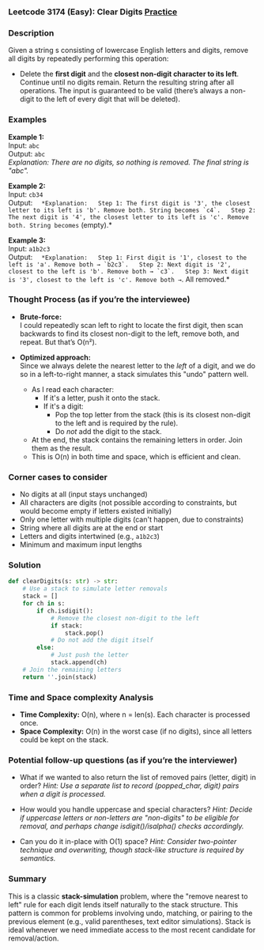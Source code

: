 ### Leetcode 3174 (Easy): Clear Digits [Practice](https://leetcode.com/problems/clear-digits)

### Description  
Given a string s consisting of lowercase English letters and digits, remove all digits by repeatedly performing this operation:
- Delete the **first digit** and the **closest non-digit character to its left**.
Continue until no digits remain. Return the resulting string after all operations.
The input is guaranteed to be valid (there’s always a non-digit to the left of every digit that will be deleted).

### Examples  

**Example 1:**  
Input: `abc`  
Output: `abc`  
*Explanation: There are no digits, so nothing is removed. The final string is "abc".*

**Example 2:**  
Input: `cb34`  
Output: ``  
*Explanation:  
Step 1: The first digit is '3', the closest letter to its left is 'b'. Remove both. String becomes `c4`.  
Step 2: The next digit is '4', the closest letter to its left is 'c'. Remove both. String becomes `` (empty).*

**Example 3:**  
Input: `a1b2c3`  
Output: ``  
*Explanation:  
Step 1: First digit is '1', closest to the left is 'a'. Remove both → `b2c3`.  
Step 2: Next digit is '2', closest to the left is 'b'. Remove both → `c3`.  
Step 3: Next digit is '3', closest to the left is 'c'. Remove both → ``. All removed.*

### Thought Process (as if you’re the interviewee)  

- **Brute-force:**  
  I could repeatedly scan left to right to locate the first digit, then scan backwards to find its closest non-digit to the left, remove both, and repeat. But that’s O(n²).
  
- **Optimized approach:**  
  Since we always delete the nearest letter to the *left* of a digit, and we do so in a left-to-right manner, a stack simulates this "undo" pattern well.
  - As I read each character:
    - If it's a letter, push it onto the stack.
    - If it's a digit:
      - Pop the top letter from the stack (this is its closest non-digit to the left and is required by the rule).
      - Do *not* add the digit to the stack.
  - At the end, the stack contains the remaining letters in order. Join them as the result.
  - This is O(n) in both time and space, which is efficient and clean.

### Corner cases to consider  
- No digits at all (input stays unchanged)
- All characters are digits (not possible according to constraints, but would become empty if letters existed initially)
- Only one letter with multiple digits (can't happen, due to constraints)
- String where all digits are at the end or start 
- Letters and digits intertwined (e.g., `a1b2c3`)
- Minimum and maximum input lengths

### Solution

```python
def clearDigits(s: str) -> str:
    # Use a stack to simulate letter removals
    stack = []
    for ch in s:
        if ch.isdigit():
            # Remove the closest non-digit to the left
            if stack:
                stack.pop()
            # Do not add the digit itself
        else:
            # Just push the letter
            stack.append(ch)
    # Join the remaining letters
    return ''.join(stack)
```

### Time and Space complexity Analysis  

- **Time Complexity:** O(n), where n = len(s). Each character is processed once.
- **Space Complexity:** O(n) in the worst case (if no digits), since all letters could be kept on the stack.

### Potential follow-up questions (as if you’re the interviewer)  

- What if we wanted to also return the list of removed pairs (letter, digit) in order?
  *Hint: Use a separate list to record (popped_char, digit) pairs when a digit is processed.*

- How would you handle uppercase and special characters?
  *Hint: Decide if uppercase letters or non-letters are "non-digits" to be eligible for removal, and perhaps change isdigit()/isalpha() checks accordingly.*

- Can you do it in-place with O(1) space?
  *Hint: Consider two-pointer technique and overwriting, though stack-like structure is required by semantics.*

### Summary
This is a classic **stack-simulation** problem, where the "remove nearest to left" rule for each digit lends itself naturally to the stack structure. This pattern is common for problems involving undo, matching, or pairing to the previous element (e.g., valid parentheses, text editor simulations). Stack is ideal whenever we need immediate access to the most recent candidate for removal/action.